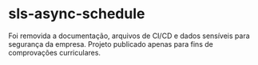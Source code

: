 # sls-async-schedule
Foi removida a documentação, arquivos de CI/CD e dados sensíveis para segurança da empresa.
Projeto publicado apenas para fins de comprovações curriculares.
